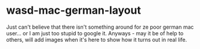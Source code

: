 # wasd-mac-german-layout

Just can't believe that there isn't something around for ze poor german mac user... or I am just too stupid to google it.
Anyways - may it be of help to others, will add images when it's here to show how it turns out in real life.


